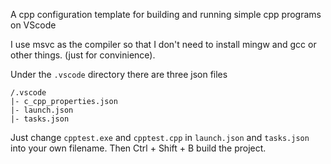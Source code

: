 A cpp configuration template for building and running simple cpp programs on VScode

I use msvc as the compiler so that I don't need to install mingw and gcc or other things. (just for convinience).

Under the ``` .vscode ``` directory there are three json files
```
/.vscode
|- c_cpp_properties.json
|- launch.json
|- tasks.json
``` 
Just change ``` cpptest.exe ``` and ``` cpptest.cpp ``` in ``` launch.json ``` and ``` tasks.json ``` into your own filename. Then Ctrl + Shift + B build the project.
